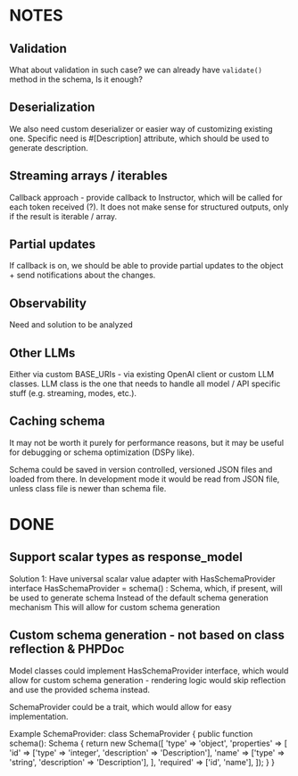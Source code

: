 # NOTES

## Validation

What about validation in such case? we can already have ```validate()``` method in the schema,
Is it enough?

## Deserialization

We also need custom deserializer or easier way of customizing existing one.
Specific need is #[Description] attribute, which should be used to generate description.

## Streaming arrays / iterables

Callback approach - provide callback to Instructor, which will be called for each
token received (?). It does not make sense for structured outputs, only if the result
is iterable / array.

## Partial updates

If callback is on, we should be able to provide partial updates to the object + send
notifications about the changes.

## Observability

Need and solution to be analyzed

## Other LLMs

Either via custom BASE_URIs - via existing OpenAI client or custom LLM classes.
LLM class is the one that needs to handle all model / API specific stuff (e.g. streaming,
modes, etc.).

## Caching schema

It may not be worth it purely for performance reasons, but it may be useful for debugging or schema optimization (DSPy like).

Schema could be saved in version controlled, versioned JSON files and loaded from there. In development mode it would be read from JSON file, unless class file is newer than schema file.

# DONE

## Support scalar types as response_model

Solution 1:
Have universal scalar value adapter with HasSchemaProvider interface
HasSchemaProvider = schema() : Schema, which, if present, will be used to generate schema
Instead of the default schema generation mechanism
This will allow for custom schema generation

## Custom schema generation - not based on class reflection & PHPDoc

Model classes could implement HasSchemaProvider interface, which would allow for custom schema generation - rendering logic would skip reflection and use the provided schema instead.

SchemaProvider could be a trait, which would allow for easy implementation.

Example SchemaProvider:
class SchemaProvider {
    public function schema(): Schema {
        return new Schema([
            'type' => 'object',
            'properties' => [
                'id' => ['type' => 'integer', 'description' => 'Description'],
                'name' => ['type' => 'string', 'description' => 'Description'],
            ],
            'required' => ['id', 'name'],
        ]);
    }
}
